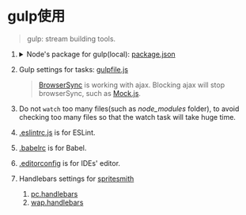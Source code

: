# gulp使用

>gulp: stream building tools.

1. <details>

    <summary>Node's package for gulp(local): <a href="gulp/package.json">package.json</a></summary>

    1. `npm run gulp`
    2. `npm run gulp -- browserSync`
    3. `npm run gulp -- delRelease`
    4. `npm run gulp -- watch`

    >1. By using gulp first time, error always occurred because of the bad network when we installed plug-ins.
    >2. Some plug-ins depend on [fsevents](https://github.com/strongloop/fsevents) which is only for macOS will fail when installed by cnpm :cry:. Try [nrm](https://github.com/Pana/nrm) to change registry then use npm.
    >3. If shit happened, we should have to uninstall then install the problem plug-ins.
    </summary>
2. Gulp settings for tasks: [gulpfile.js](gulp/gulpfile.js)
    
    >[BrowserSync](https://www.browsersync.io/) is working with ajax. Blocking ajax will stop browserSync, such as [Mock.js](https://github.com/nuysoft/Mock).
3. Do not `watch` too many files(such as *node_modules* folder), to avoid checking too many files so that the watch task will take huge time.
4. [.eslintrc.js](gulp/.eslintrc.js) is for ESLint.
5. [.babelrc](gulp/.babelrc) is for Babel.
6. [.editorconfig](gulp/.editorconfig) is for IDEs' editor.
7. Handlebars settings for [spritesmith](https://github.com/twolfson/gulp.spritesmith)

    1. [pc.handlebars](gulp/pc.handlebars)
    2. [wap.handlebars](gulp/wap.handlebars)
